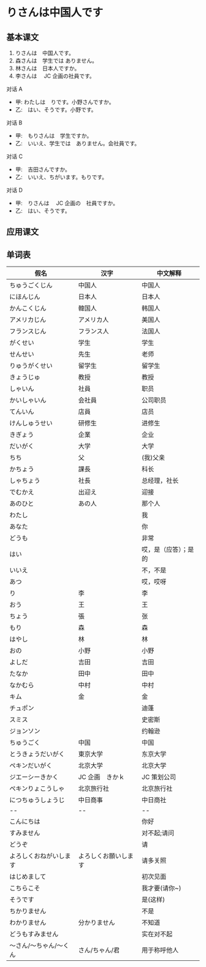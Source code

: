 # りさんは中国人です

## 基本课文

1. りさんは　中国人です。
2. 森さんは　学生では ありません。
3. 林さんは　日本人ですか。
4. 李さんは　 JC 企画の社員です。

对话 A

- 甲: わたしは　りです。小野さんですか。
- 乙:　はい、そうです。小野です。

对话 B

- 甲:　もりさんは　学生ですか。
- 乙:　いいえ、学生では　ありません。会社員です。

对话 C

- 甲:　吉田さんですか。
- 乙:　いいえ、ちがいます。もりです。

对话 D

- 甲:　りさんは　 JC 企画の　社員ですか。
- 乙:　はい、そうです。

## 应用课文

## 单词表

| 假名                   | 汉字                 | 中文解释             |
| ---------------------- | -------------------- | -------------------- |
| ちゅうごくじん         | 中国人               | 中国人               |
| にほんじん             | 日本人               | 日本人               |
| かんこくじん           | 韓国人               | 韩国人               |
| アメリカじん           | アメリカ人           | 美国人               |
| フランスじん           | フランス人           | 法国人               |
| がくせい               | 学生                 | 学生                 |
| せんせい               | 先生                 | 老师                 |
| りゅうがくせい         | 留学生               | 留学生               |
| きょうじゅ             | 教授                 | 教授                 |
| しゃいん               | 社員                 | 职员                 |
| かいしゃいん           | 会社員               | 公司职员             |
| てんいん               | 店員                 | 店员                 |
| けんしゅうせい         | 研修生               | 进修生               |
| きぎょう               | 企業                 | 企业                 |
| だいがく               | 大学                 | 大学                 |
| ちち                   | 父                   | (我)父亲             |
| かちょう               | 課長                 | 科长                 |
| しゃちょう             | 社長                 | 总经理，社长         |
| でむかえ               | 出迎え               | 迎接                 |
| あのひと               | あの人               | 那个人               |
| わたし                 |                      | 我                   |
| あなた                 |                      | 你                   |
| どうも                 |                      | 非常                 |
| はい                   |                      | 哎，是（应答）；是的 |
| いいえ                 |                      | 不，不是             |
| あつ                   |                      | 哎，哎呀             |
| り                     | 李                   | 李                   |
| おう                   | 王                   | 王                   |
| ちょう                 | 張                   | 张                   |
| もり                   | 森                   | 森                   |
| はやし                 | 林                   | 林                   |
| おの                   | 小野                 | 小野                 |
| よしだ                 | 吉田                 | 吉田                 |
| たなか                 | 田中                 | 田中                 |
| なかむら               | 中村                 | 中村                 |
| キム                   | 金                   | 金                   |
| チュポン               |                      | 迪蓬                 |
| スミス                 |                      | 史密斯               |
| ジョンソン             |                      | 约翰逊               |
| ちゅうごく             | 中国                 | 中国                 |
| とうきょうだいがく     | 東京大学             | 东京大学             |
| ぺキンだいがく         | 北京大学             | 北京大学             |
| ジエーシーきかく       | JC 企画　きかｋ      | JC 策划公司          |
| ぺキンりょこうしゃ     | 北京旅行社           | 北京旅行社           |
| につちゅうしょうじ     | 中日商事             | 中日商社             |
| --                     | --                   | --                   |
| こんにちは             |                      | 你好                 |
| すみません             |                      | 对不起;请问          |
| どうぞ                 |                      | 请                   |
| よろしくおねがいします | よろしくお願いします | 请多关照             |
| はじめまして           |                      | 初次见面             |
| こちらこそ             |                      | 我才要(请你~)        |
| そうです               |                      | 是(这样)             |
| ちかりません           |                      | 不是                 |
| わかりません           | 分かりません         | 不知道               |
| どうもすみません       |                      | 实在对不起           |
| ～さん/～ちゃん/～くん | さん/ちゃん/君       | 用于称呼他人         |

